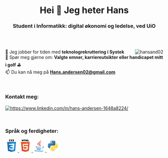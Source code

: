<h1 align="center">Hei 👋 Jeg heter Hans</h1>
<h3 align="center">Student i Informatikk: digital økonomi og ledelse, ved UiO</h3>
<br>
<br>

<p><img align="right" src="https://github-readme-streak-stats.herokuapp.com/?user=hansand02&" alt="hansand02" /></p>

 🌱 Jeg jobber for tiden med **teknologrekruttering i Systek** 
<br>
 💬 Spør meg gjerne om: **Valgte emner, karriereutsikter eller handicapet mitt i golf ⛳**
<br>
 📫 Du kan nå meg på **Hans.andersen02@gmail.com**

<br>
<h3 align="left">Kontakt meg:</h3>
<p align="left">
<a href="www.linkedin.com/in/hansandersen" target="blank"><img align="center" src="https://raw.githubusercontent.com/rahuldkjain/github-profile-readme-generator/master/src/images/icons/Social/linked-in-alt.svg" alt="https://www.linkedin.com/in/hans-andersen-1648a8224/" height="30" width="40" /></a>
</p>
<br>
<h3 align="left">Språk og ferdigheter:</h3>
<p align="left"> <a href="https://www.w3schools.com/css/" target="_blank" rel="noreferrer"> <img src="https://raw.githubusercontent.com/devicons/devicon/master/icons/css3/css3-original-wordmark.svg" alt="css3" width="40" height="40"/> </a> <a href="https://www.w3.org/html/" target="_blank" rel="noreferrer"> <img src="https://raw.githubusercontent.com/devicons/devicon/master/icons/html5/html5-original-wordmark.svg" alt="html5" width="40" height="40"/> </a> <a href="https://www.java.com" target="_blank" rel="noreferrer"> <img src="https://raw.githubusercontent.com/devicons/devicon/master/icons/java/java-original.svg" alt="java" width="40" height="40"/> </a> <a href="https://www.python.org" target="_blank" rel="noreferrer"> <img src="https://raw.githubusercontent.com/devicons/devicon/master/icons/python/python-original.svg" alt="python" width="40" height="40"/> </a> </p>



